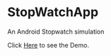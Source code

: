 # StopWatchApp
An Android Stopwatch simulation

Click [Here](https://enmanuelmreyes.github.io/stopwatchApp//) to see the Demo.
